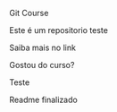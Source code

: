  Git Course

 Este é um repositorio teste

Saiba mais no link


Gostou do curso?

Teste


Readme finalizado
